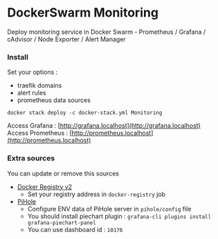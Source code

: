 # DockerSwarm Monitoring
 Deploy monitoring service in Docker Swarm - Prometheus / Grafana / cAdvisor / Node Exporter / Alert Manager

### Install

Set your options :
* traefik domains
* alert rules
* prometheus data sources

```shell
docker stack deploy -c docker-stack.yml Monitoring
```

Access Grafana : [http://grafana.localhost](http://grafana.localhost)  
Access Prometheus : [http://prometheus.localhost](http://prometheus.localhost)

### Extra sources

You can update or remove this sources

* [Docker Registry v2](https://docs.docker.com/registry)
  * Set your registry address in `docker-registry` job
* [PiHole](https://pi-hole.net)
  * Configure ENV data of PiHole server in `pihole/config` file
  * You should install piechart plugin : `grafana-cli plugins install grafana-piechart-panel`
  * You can use dashboard id : `10176`
